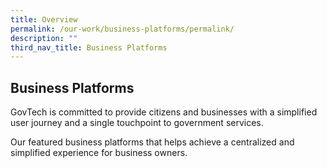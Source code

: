 ```yaml
---
title: Overview
permalink: /our-work/business-platforms/permalink/
description: ""
third_nav_title: Business Platforms
---
```

Business Platforms
--------------------------

GovTech is committed to provide citizens and businesses with a simplified user journey and a single touchpoint to government services.

Our featured business platforms that helps achieve a centralized and simplified experience for business owners.